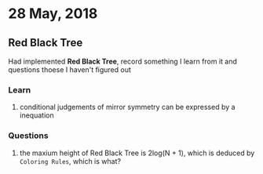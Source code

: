 # 28 May, 2018

## Red Black Tree

Had implemented **Red Black Tree**, record something I learn from it and questions thoese I haven't figured out

### Learn

1. conditional judgements of mirror symmetry can be expressed by a inequation

### Questions 

1. the maxium height of Red Black Tree is 2log(N + 1), which is deduced by `Coloring Rules`, which is what?
